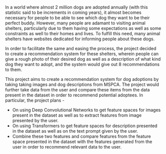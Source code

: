 In a world where almost 2 million dogs are adopted annually (with this statistic said to be increments in coming years), it almost becomes necessary for people to be able to see which dog they want to be their perfect buddy.  However, many people are adamant to visiting animal shelters, particularly due to them having some expectations as well as some constraints as well to their homes and lives. To fulfill this need, many animal shelters have websites dedicated for informing people about these dogs.

In order to facilitate the same and easing the process, the project decided to create a recommendation system for these shelters, wherein people can give a rough photo of their desired dog as well as a description of what kind dog they want to adopt, and the system would give out 8 recommendations to them.

This project aims to create a recommendation system for dog adoptions by taking taking images and dog descriptions from MSPCA. The project would further take data from the user and compare these items from the data present in the dataset in order to recommend potential adoptees. In particular, the project plans -
* On using Deep Convolutional Networks to get feature spaces for images present in the dataset as well as to extract features from image presented by the user.
* On using Transformers to get feature spaces for description presented in the dataset as well as on the text prompt given by the user.
* Combine these two features and compare features from the feature space presented in the dataset with the features generated from the user in order to recommend relevant data to the user.
